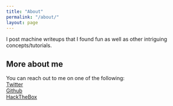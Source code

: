 ```yaml
---
title: "About"
permalink: "/about/"
layout: page
---
```

 I post machine writeups that I found fun as well as other intriguing concepts/tutorials.

## More about me
You can reach out to me on one of the following: <br>
<a href="https://twitter.com/helich0pper">Twitter</a> <br>
<a href="https://github.com/Helichopper/">Github</a> <br>
<a href="https://www.hackthebox.eu/profile/163104">HackTheBox</a> <br>
